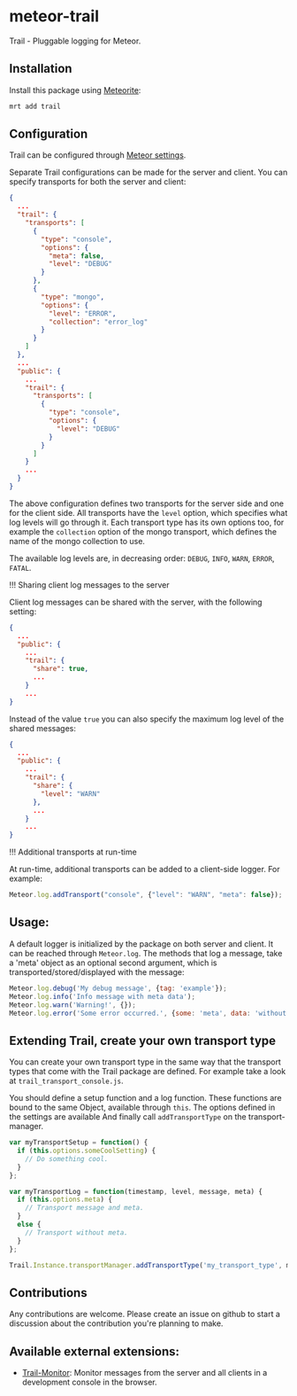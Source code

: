 meteor-trail
=====================

Trail - Pluggable logging for Meteor.


Installation
------------
Install this package using [Meteorite](https://github.com/oortcloud/meteorite/):

``` sh
mrt add trail
```

Configuration
-------------
Trail can be configured through [Meteor settings](http://docs.meteor.com/#meteor_settings).

Separate Trail configurations can be made for the server and client. You can specify transports for both the server and client:

``` json
{
  ...
  "trail": {
    "transports": [
      {
        "type": "console",
        "options": {
          "meta": false,
          "level": "DEBUG"
        }
      },
      {
        "type": "mongo",
        "options": {
          "level": "ERROR",
          "collection": "error_log"
        }
      }
    ]
  },
  ...
  "public": {
    ...
    "trail": {
      "transports": [
        {
          "type": "console",
          "options": {
            "level": "DEBUG"
          }
        }
      ]
    }
    ...
  }
}
```

The above configuration defines two transports for the server side and one for the client side. All transports have the `level` option, which specifies what log levels will go through it. Each transport type has its own options too, for example the `collection` option of the mongo transport, which defines the name of the mongo collection to use.

The available log levels are, in decreasing order: `DEBUG`, `INFO`, `WARN`, `ERROR`, `FATAL`.


!!! Sharing client log messages to the server

Client log messages can be shared with the server, with the following setting:
``` json
{
  ...
  "public": {
    ...
    "trail": {
      "share": true,
      ...
    }
    ...
}
```

Instead of the value `true` you can also specify the maximum log level of the shared messages:
``` json
{
  ...
  "public": {
    ...
    "trail": {
      "share": {
        "level": "WARN"
      },
      ...
    }
    ...
}
```


!!! Additional transports at run-time

At run-time, additional transports can be added to a client-side logger. For example:
``` javascript
Meteor.log.addTransport("console", {"level": "WARN", "meta": false});
```

Usage:
------
A default logger is initialized by the package on both server and client. It can be reached through `Meteor.log`. The methods that log a message, take a 'meta' object as an optional second argument, which is transported/stored/displayed with the message:
``` javascript
Meteor.log.debug('My debug message', {tag: 'example'});
Meteor.log.info('Info message with meta data');
Meteor.log.warn('Warning!', {});
Meteor.log.error('Some error occurred.', {some: 'meta', data: 'without', any: 'further', meaning: '!'});
```


Extending Trail, create your own transport type
-----------------------------------------------
You can create your own transport type in the same way that the transport types that come with the Trail package are defined. For example take a look at `trail_transport_console.js`.

You should define a setup function and a log function. These functions are bound to the same Object, available through `this`. The options defined in the settings are available And finally call `addTransportType` on the transport-manager.
``` javascript
var myTransportSetup = function() {
  if (this.options.someCoolSetting) {
    // Do something cool.
  }
};

var myTransportLog = function(timestamp, level, message, meta) {
  if (this.options.meta) {
    // Transport message and meta.
  }
  else {
    // Transport without meta.
  }
};

Trail.Instance.transportManager.addTransportType('my_transport_type', myTransportSetup, myTransportLog);
```


Contributions
-------------
Any contributions are welcome. Please create an issue on github to start a discussion about the contribution you're planning to make.


Available external extensions:
------------------------------
* [Trail-Monitor](https://github.com/tbknl/meteor-trail-monitor): Monitor messages from the server and all clients in a development console in the browser.
